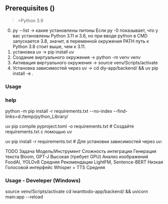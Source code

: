 ## Prerequisites ()
>=Python 3.9
0. py --list                            -> какие установлены питоны
Если py -0 показывает, что у вас установлены Python 3.11 и 3.8, но при вводе python в CMD запускается 3.8, значит, в переменной окружения PATH путь к Python 3.8 стоит выше, чем к 3.11.
1. установка uv                         -> pip install uv 
2. Создание виртуального окружения      -> python -m venv venv 
3. Активация виртуального окружения     -> source venv/Scripts/activate
4. Установка зависимостей через uv      -> cd diy-app/backend/ && uv pip install -e .

### Usage

### help
python -m pip install -r requirements.txt --no-index --find-links=d:/temp/python_Library/

uv pip compile pyproject.toml -o requirements.txt   # Создайте requirements.txt с помощью uv

uv pip install -r requirements.txt   # Для установки зависимостей через uv:

TODO
Задача	            Модель/Инструмент	Сложность интеграции
Генерация текста	Bloom, GPT-J	        Высокая (требует GPU)
Анализ изображений	FoodAI, YOLOv8	        Средняя
Рекомендации	    LightFM, Sentence-BERT	Низкая
Голосовой интерфейс	Whisper + TTS	        Средняя

### Usage - Develeper (Windows)
source venv/Scripts/activate
cd iwanttodo-app/backend/ && uvicorn main:app --reload